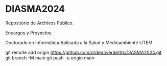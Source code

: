 # DIASMA2024
Repositorio de Archivos Público.

Encargos y Proyectos.

Doctorado en Informática Aplicada a la Salud y Medioambiente UTEM

git remote add origin https://github.com/drdedoverde10k/DIASMA2024.git
git branch -M main
git push -u origin main
